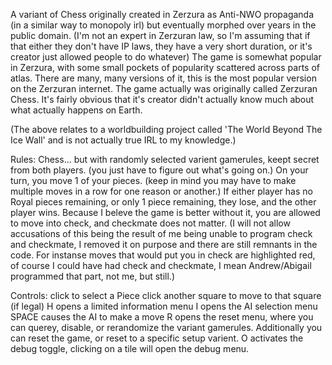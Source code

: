 A variant of Chess originally created in Zerzura as Anti-NWO propaganda (in a similar way to monopoly irl) but eventually morphed over years in the public domain. (I'm not an expert in Zerzuran law, so I'm assuming that if that either they don't have IP laws, they have a very short duration, or it's creator just allowed people to do whatever)
The game is somewhat popular in Zerzura, with some small pockets of popularity scattered across parts of atlas. There are many, many versions of it, this is the most popular version on the Zerzuran internet.
The game actually was originally called Zerzuran Chess. It's fairly obvious that it's creator didn't actually know much about what actually happens on Earth.

(The above relates to a worldbuilding project called 'The World Beyond The Ice Wall' and is not actually true IRL to my knowledge.)


Rules:
Chess... but with randomly selected varient gamerules, keept secret from both players. (you just have to figure out what's going on.)
On your turn, you move 1 of your pieces. (keep in mind you may have to make multiple moves in a row for one reason or another.)
If either player has no Royal pieces remaining, or only 1 piece remaining, they lose, and the other player wins.
Because I beleve the game is better without it, you are allowed to move into check, and checkmate does not matter. (I will not allow accusations of this being the result of me being unable to program check and checkmate, I removed it on purpose and there are still remnants in the code. For instanse moves that would put you in check are highlighted red, of course I could have had check and checkmate, I mean Andrew/Abigail programmed that part, not me, but still.)


Controls:
click to select a Piece
click another square to move to that square (if legal)
H opens a limited information menu
I opens the AI selection menu
SPACE causes the AI to make a move
R opens the reset menu, where you can querey, disable, or rerandomize the variant gamerules. Additionally you can reset the game, or reset to a specific setup varient.
O activates the debug toggle, clicking on a tile will open the debug menu.
